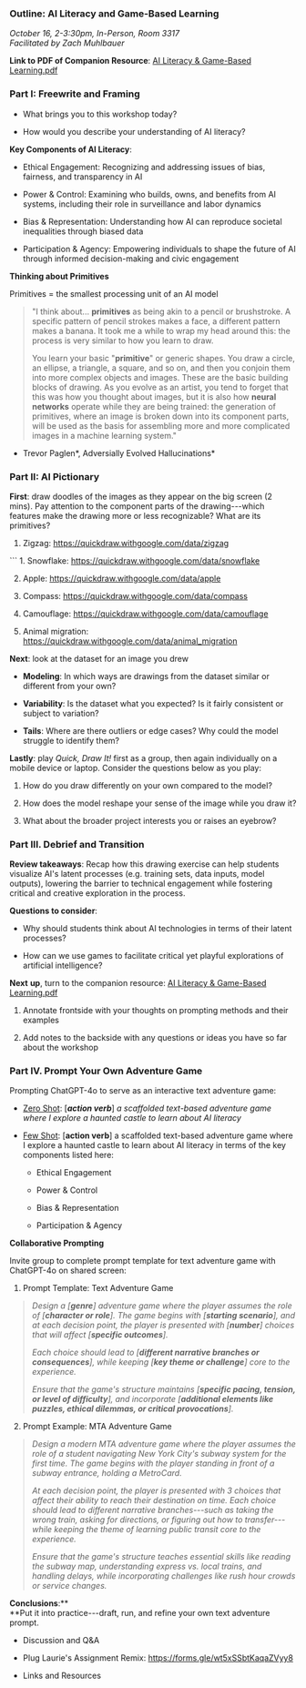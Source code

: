 ### Outline: AI Literacy and Game-Based Learning

*October 16, 2-3:30pm, In-Person, Room 3317\
Facilitated by Zach Muhlbauer*

**Link to PDF of Companion Resource**: [AI Literacy & Game-Based Learning.pdf](https://drive.google.com/file/d/1B_pfrMeJriZcsVK8L-AA4cHa9HS11rr9/view?usp=sharing)

### Part I: Freewrite and Framing

-   What brings you to this workshop today?

-   How would you describe your understanding of AI literacy?

**Key Components of AI Literacy**:

-   Ethical Engagement: Recognizing and addressing issues of bias, fairness, and transparency in AI

-   Power & Control: Examining who builds, owns, and benefits from AI systems, including their role in surveillance and labor dynamics

-   Bias & Representation: Understanding how AI can reproduce societal inequalities through biased data

-   Participation & Agency: Empowering individuals to shape the future of AI through informed decision-making and civic engagement

**Thinking about Primitives**

Primitives = the smallest processing unit of an AI model

> "I think about... **primitives** as being akin to a pencil or brushstroke. A specific pattern of pencil strokes makes a face, a different pattern makes a banana. It took me a while to wrap my head around this: the process is very similar to how you learn to draw.
>
> You learn your basic \"**primitive**\" or generic shapes. You draw a circle, an ellipse, a triangle, a square, and so on, and then you conjoin them into more complex objects and images. These are the basic building blocks of drawing. As you evolve as an artist, you tend to forget that this was how you thought about images, but it is also how **neural networks** operate while they are being trained: the generation of primitives, where an image is broken down into its component parts, will be used as the basis for assembling more and more complicated images in a machine learning system."

-   Trevor Paglen*, Adversially Evolved Hallucinations*

### Part II: AI Pictionary

**First**: draw doodles of the images as they appear on the big screen (2 mins). Pay attention to the component parts of the drawing---which features make the drawing more or less recognizable? What are its primitives?

1.  Zigzag: <https://quickdraw.withgoogle.com/data/zigzag>

\`\`\` 1. Snowflake: <https://quickdraw.withgoogle.com/data/snowflake>

2.  Apple: <https://quickdraw.withgoogle.com/data/apple>

3.  Compass: <https://quickdraw.withgoogle.com/data/compass>

4.  Camouflage: <https://quickdraw.withgoogle.com/data/camouflage>

5.  Animal migration: <https://quickdraw.withgoogle.com/data/animal_migration>

**Next**: look at the dataset for an image you drew

-   **Modeling**: In which ways are drawings from the dataset similar or different from your own?

-   **Variability**: Is the dataset what you expected? Is it fairly consistent or subject to variation?

-   **Tails**: Where are there outliers or edge cases? Why could the model struggle to identify them?

**Lastly**: play *Quick, Draw It!* first as a group, then again individually on a mobile device or laptop. Consider the questions below as you play:

1.  How do you draw differently on your own compared to the model?

2.  How does the model reshape your sense of the image while you draw it?

3.  What about the broader project interests you or raises an eyebrow?

### Part III. Debrief and Transition

**Review takeaways**: Recap how this drawing exercise can help students visualize AI's latent processes (e.g. training sets, data inputs, model outputs), lowering the barrier to technical engagement while fostering critical and creative exploration in the process.

**Questions to consider**:

-   Why should students think about AI technologies in terms of their latent processes?

-   How can we use games to facilitate critical yet playful explorations of artificial intelligence?

**Next** **up**, turn to the companion resource: [AI Literacy & Game-Based Learning.pdf](https://drive.google.com/file/d/1B_pfrMeJriZcsVK8L-AA4cHa9HS11rr9/view?usp=sharing)

1.  Annotate frontside with your thoughts on prompting methods and their examples

2.  Add notes to the backside with any questions or ideas you have so far about the workshop

### Part IV. Prompt Your Own Adventure Game

Prompting ChatGPT-4o to serve as an interactive text adventure game:

-   [Zero Shot](https://chatgpt.com/share/670e786f-bc18-8002-9bec-e59173390332): \[***action verb***\] *a scaffolded text-based adventure game where I explore a haunted castle to learn about AI literacy*

-   [Few Shot](https://chatgpt.com/share/670e786f-bc18-8002-9bec-e59173390332): \[**action verb**\] a scaffolded text-based adventure game where I explore a haunted castle to learn about AI literacy in terms of the key components listed here:

    -   Ethical Engagement

    -   Power & Control

    -   Bias & Representation

    -   Participation & Agency

**Collaborative Prompting**

Invite group to complete prompt template for text adventure game with ChatGPT-4o on shared screen:

1.  Prompt Template: Text Adventure Game

> *Design a \[**genre**\] adventure game where the player assumes the role of \[**character or role**\]. The game begins with \[**starting scenario**\], and at each decision point, the player is presented with \[**number**\] choices that will affect \[**specific outcomes**\].*
>
> *Each choice should lead to \[**different narrative branches or consequences**\], while keeping \[**key theme or challenge**\] core to the experience.*
>
> *Ensure that the game's structure maintains \[**specific pacing, tension, or level of difficulty**\], and incorporate \[**additional elements like puzzles, ethical dilemmas, or critical provocations**\].*

2.  Prompt Example: MTA Adventure Game

> *Design a modern MTA adventure game where the player assumes the role of a student navigating New York City's subway system for the first time. The game begins with the player standing in front of a subway entrance, holding a MetroCard.*
>
> *At each decision point, the player is presented with 3 choices that affect their ability to reach their destination on time. Each choice should lead to different narrative branches---such as taking the wrong train, asking for directions, or figuring out how to transfer---while keeping the theme of learning public transit core to the experience.*
>
> *Ensure that the game's structure teaches essential skills like reading the subway map, understanding express vs. local trains, and handling delays, while incorporating challenges like rush hour crowds or service changes.*

**Conclusions**:**\
**Put it into practice---draft, run, and refine your own text adventure prompt.

-   Discussion and Q&A

-   Plug Laurie's Assignment Remix: <https://forms.gle/wt5xSSbtKaqaZVyy8>

-   Links and Resources
